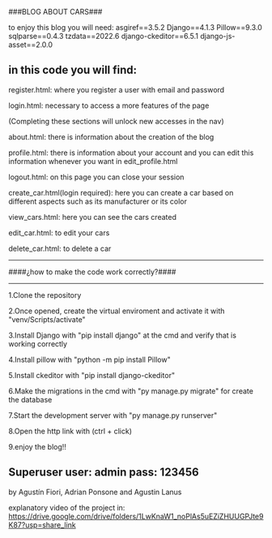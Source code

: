 ###BLOG ABOUT CARS###

to enjoy this blog you will need:
asgiref==3.5.2
Django==4.1.3
Pillow==9.3.0
sqlparse==0.4.3
tzdata==2022.6
django-ckeditor==6.5.1
django-js-asset==2.0.0

in this code you will find:
---------------------------------------------------------------------------------------------------------
register.html: where you register a user with email and password

login.html: necessary to access a more features of the page

(Completing these sections will unlock new accesses in the nav)

about.html: there is information about the creation of the blog

profile.html: there is information about your account and you can edit this information whenever you want in edit_profile.html

logout.html: on this page you can close your session

create_car.html(login required): here you can create a car based on different aspects such as its manufacturer or its color

view_cars.html: here you can see the cars created

edit_car.html: to edit your cars

delete_car.html: to delete a car

---------------------------------------------------------------------------------------------------------------

####¿how to make the code work correctly?####

---------------------------------------------------------------------------------------------------------------
1.Clone the repository

2.Once opened, create the virtual enviroment and activate it with "venv/Scripts/activate"

3.Install Django with "pip install django" at the cmd and verify that is working correctly

4.Install pillow with "python -m pip install Pillow"

5.Install ckeditor with "pip install django-ckeditor"

6.Make the migrations in the cmd with "py manage.py migrate" for create the database

7.Start the development server with "py manage.py runserver"

8.Open the http link with (ctrl + click)

9.enjoy the blog!!

Superuser
user: admin
pass: 123456
--------------------------------------------------------------------------------------------------------------

by Agustín Fiori, Adrian Ponsone and Agustin Lanus

explanatory video of the project in: https://drive.google.com/drive/folders/1LwKnaW1_noPlAs5uEZiZHUUGPJte9K87?usp=share_link
